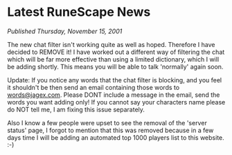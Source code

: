 # Latest RuneScape News
*Published Thursday, November 15, 2001*

The new chat filter isn't working quite as well as hoped. Therefore I have decided to REMOVE it! I have worked out a different way of filtering the chat which will be far more effective than using a limited dictionary, which I will be adding shortly. This means you will be able to talk 'normally' again soon.

Update: If you notice any words that the chat filter is blocking, and you feel it shouldn't be then send an email containing those words to words@jagex.com. Please DONT include a message in the email, send the words you want adding only! If you cannot say your characters name please do NOT tell me, I am fixing this issue separately.

Also I know a few people were upset to see the removal of the 'server status' page, I forgot to mention that this was removed because in a few days time I will be adding an automated top 1000 players list to this website. :-)

